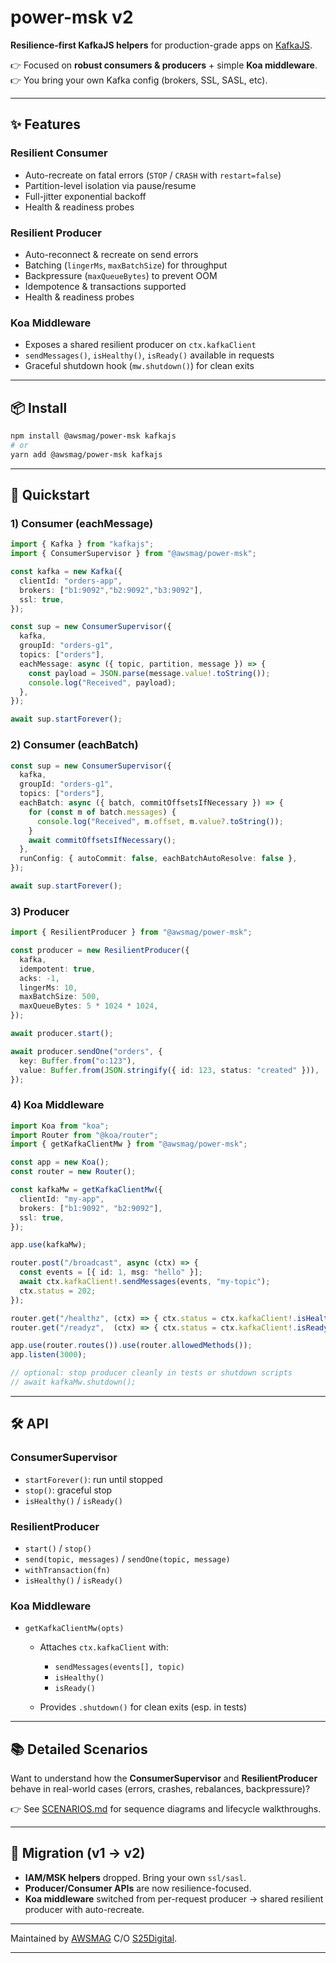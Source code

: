 # power-msk v2

**Resilience-first KafkaJS helpers** for production-grade apps on [KafkaJS](https://kafka.js.org/).

👉 Focused on **robust consumers & producers** + simple **Koa middleware**.
👉 You bring your own Kafka config (brokers, SSL, SASL, etc).

---

## ✨ Features

### Resilient Consumer

* Auto-recreate on fatal errors (`STOP` / `CRASH` with `restart=false`)
* Partition-level isolation via pause/resume
* Full-jitter exponential backoff
* Health & readiness probes

### Resilient Producer

* Auto-reconnect & recreate on send errors
* Batching (`lingerMs`, `maxBatchSize`) for throughput
* Backpressure (`maxQueueBytes`) to prevent OOM
* Idempotence & transactions supported
* Health & readiness probes

### Koa Middleware

* Exposes a shared resilient producer on `ctx.kafkaClient`
* `sendMessages()`, `isHealthy()`, `isReady()` available in requests
* Graceful shutdown hook (`mw.shutdown()`) for clean exits

---

## 📦 Install

```bash
npm install @awsmag/power-msk kafkajs
# or
yarn add @awsmag/power-msk kafkajs
```

---

## 🚀 Quickstart

### 1) Consumer (eachMessage)

```ts
import { Kafka } from "kafkajs";
import { ConsumerSupervisor } from "@awsmag/power-msk";

const kafka = new Kafka({
  clientId: "orders-app",
  brokers: ["b1:9092","b2:9092","b3:9092"],
  ssl: true,
});

const sup = new ConsumerSupervisor({
  kafka,
  groupId: "orders-g1",
  topics: ["orders"],
  eachMessage: async ({ topic, partition, message }) => {
    const payload = JSON.parse(message.value!.toString());
    console.log("Received", payload);
  },
});

await sup.startForever();
```

### 2) Consumer (eachBatch)

```ts
const sup = new ConsumerSupervisor({
  kafka,
  groupId: "orders-g1",
  topics: ["orders"],
  eachBatch: async ({ batch, commitOffsetsIfNecessary }) => {
    for (const m of batch.messages) {
      console.log("Received", m.offset, m.value?.toString());
    }
    await commitOffsetsIfNecessary();
  },
  runConfig: { autoCommit: false, eachBatchAutoResolve: false },
});

await sup.startForever();
```

### 3) Producer

```ts
import { ResilientProducer } from "@awsmag/power-msk";

const producer = new ResilientProducer({
  kafka,
  idempotent: true,
  acks: -1,
  lingerMs: 10,
  maxBatchSize: 500,
  maxQueueBytes: 5 * 1024 * 1024,
});

await producer.start();

await producer.sendOne("orders", {
  key: Buffer.from("o:123"),
  value: Buffer.from(JSON.stringify({ id: 123, status: "created" })),
});
```

### 4) Koa Middleware

```ts
import Koa from "koa";
import Router from "@koa/router";
import { getKafkaClientMw } from "@awsmag/power-msk";

const app = new Koa();
const router = new Router();

const kafkaMw = getKafkaClientMw({
  clientId: "my-app",
  brokers: ["b1:9092", "b2:9092"],
  ssl: true,
});

app.use(kafkaMw);

router.post("/broadcast", async (ctx) => {
  const events = [{ id: 1, msg: "hello" }];
  await ctx.kafkaClient!.sendMessages(events, "my-topic");
  ctx.status = 202;
});

router.get("/healthz", (ctx) => { ctx.status = ctx.kafkaClient!.isHealthy() ? 200 : 500; });
router.get("/readyz",  (ctx) => { ctx.status = ctx.kafkaClient!.isReady() ? 200 : 503; });

app.use(router.routes()).use(router.allowedMethods());
app.listen(3000);

// optional: stop producer cleanly in tests or shutdown scripts
// await kafkaMw.shutdown();
```

---

## 🛠 API

### ConsumerSupervisor

* `startForever()`: run until stopped
* `stop()`: graceful stop
* `isHealthy()` / `isReady()`

### ResilientProducer

* `start()` / `stop()`
* `send(topic, messages)` / `sendOne(topic, message)`
* `withTransaction(fn)`
* `isHealthy()` / `isReady()`

### Koa Middleware

* `getKafkaClientMw(opts)`

  * Attaches `ctx.kafkaClient` with:

    * `sendMessages(events[], topic)`
    * `isHealthy()`
    * `isReady()`
  * Provides `.shutdown()` for clean exits (esp. in tests)

---

## 📚 Detailed Scenarios

Want to understand how the **ConsumerSupervisor** and **ResilientProducer** behave in real-world cases (errors, crashes, rebalances, backpressure)?  

👉 See [SCENARIOS.md](./SCENARIOS.md) for sequence diagrams and lifecycle walkthroughs.

---

## 🔄 Migration (v1 → v2)

* **IAM/MSK helpers** dropped. Bring your own `ssl/sasl`.
* **Producer/Consumer APIs** are now resilience-focused.
* **Koa middleware** switched from per-request producer → shared resilient producer with auto-recreate.

---

Maintained by [AWSMAG](https://awsmag.com) C/O [S25Digital](https://s25.digital).

---
